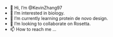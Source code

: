 - 👋 Hi, I’m @KevinZhang97
- 👀 I’m interested in biology.
- 🌱 I’m currently learning protein de novo design.
- 💞️ I’m looking to collaborate on Rosetta.  
- 📫 How to reach me ...

<!---
KevinZhang97/KevinZhang97 is a ✨ special ✨ repository because its `README.md` (this file) appears on your GitHub profile.
You can click the Preview link to take a look at your changes.
--->
